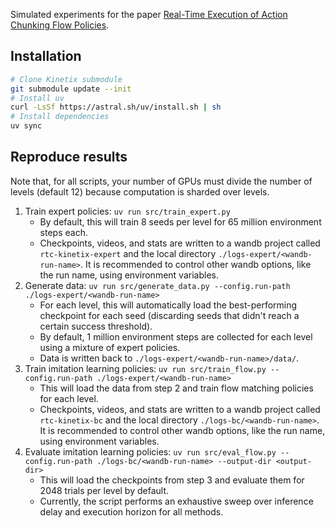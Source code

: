 Simulated experiments for the paper [Real-Time Execution of Action Chunking Flow Policies](https://pi.website/download/real_time_chunking.pdf).

## Installation

```bash
# Clone Kinetix submodule
git submodule update --init
# Install uv
curl -LsSf https://astral.sh/uv/install.sh | sh
# Install dependencies
uv sync
```

## Reproduce results
Note that, for all scripts, your number of GPUs must divide the number of levels (default 12) because computation is
sharded over levels.

1. Train expert policies: `uv run src/train_expert.py`
    - By default, this will train 8 seeds per level for 65 million environment steps each.
    - Checkpoints, videos, and stats are written to a wandb project called `rtc-kinetix-expert` and the local directory `./logs-expert/<wandb-run-name>`. It is recommended to control other wandb options, like the run name, using environment variables.
2. Generate data: `uv run src/generate_data.py --config.run-path ./logs-expert/<wandb-run-name>`
    - For each level, this will automatically load the best-performing checkpoint for each seed (discarding seeds that didn't reach a certain success threshold). 
    - By default, 1 million environment steps are collected for each level using a mixture of expert policies.
    - Data is written back to `./logs-expert/<wandb-run-name>/data/`.
3. Train imitation learning policies: `uv run src/train_flow.py --config.run-path ./logs-expert/<wandb-run-name>`
    - This will load the data from step 2 and train flow matching policies for each level.
    - Checkpoints, videos, and stats are written to a wandb project called `rtc-kinetix-bc` and the local directory `./logs-bc/<wandb-run-name>`. It is recommended to control other wandb options, like the run name, using environment variables.
4. Evaluate imitation learning policies: `uv run src/eval_flow.py --config.run-path ./logs-bc/<wandb-run-name> --output-dir <output-dir>`
    - This will load the checkpoints from step 3 and evaluate them for 2048 trials per level by default.
    - Currently, the script performs an exhaustive sweep over inference delay and execution horizon for all methods.
